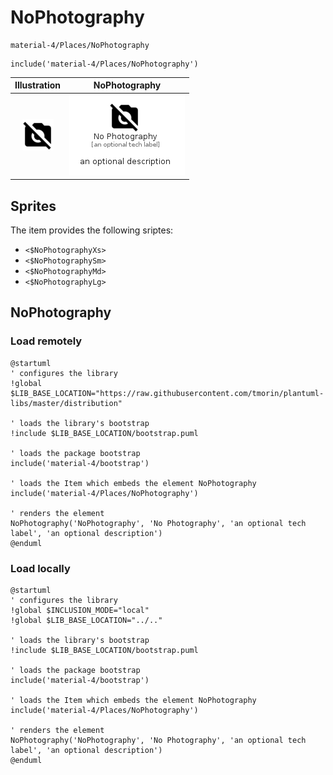 # NoPhotography


```text
material-4/Places/NoPhotography
```

```text
include('material-4/Places/NoPhotography')
```



| Illustration | NoPhotography |
| :---: | :---: |
| ![illustration for Illustration](../../material-4/Places/NoPhotography.png) | ![illustration for NoPhotography](../../material-4/Places/NoPhotography.Local.png) |



## Sprites
The item provides the following sriptes:

- `<$NoPhotographyXs>`
- `<$NoPhotographySm>`
- `<$NoPhotographyMd>`
- `<$NoPhotographyLg>`





## NoPhotography

### Load remotely
```plantuml
@startuml
' configures the library
!global $LIB_BASE_LOCATION="https://raw.githubusercontent.com/tmorin/plantuml-libs/master/distribution"

' loads the library's bootstrap
!include $LIB_BASE_LOCATION/bootstrap.puml

' loads the package bootstrap
include('material-4/bootstrap')

' loads the Item which embeds the element NoPhotography
include('material-4/Places/NoPhotography')

' renders the element
NoPhotography('NoPhotography', 'No Photography', 'an optional tech label', 'an optional description')
@enduml
```

### Load locally
```plantuml
@startuml
' configures the library
!global $INCLUSION_MODE="local"
!global $LIB_BASE_LOCATION="../.."

' loads the library's bootstrap
!include $LIB_BASE_LOCATION/bootstrap.puml

' loads the package bootstrap
include('material-4/bootstrap')

' loads the Item which embeds the element NoPhotography
include('material-4/Places/NoPhotography')

' renders the element
NoPhotography('NoPhotography', 'No Photography', 'an optional tech label', 'an optional description')
@enduml
```

